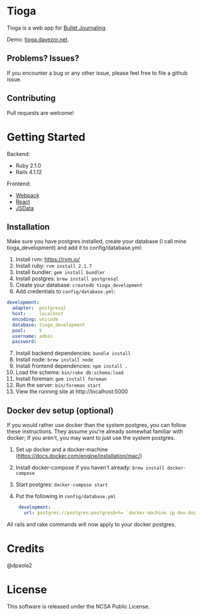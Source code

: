 # Tioga

Tioga is a web app for [Bullet Journaling](http://bulletjournal.com).

Demo: [tioga.davezor.net](http://tioga.davezor.net).

## Problems? Issues?

If you encounter a bug or any other issue, please feel free to file a github issue.


## Contributing

Pull requests are welcome!

# Getting Started

Backend:

- Ruby 2.1.0
- Rails 4.1.12

Frontend:

- [Webpack](https://webpack.github.io/)
- [React](https://facebook.github.io/react/)
- [JSData](http://www.js-data.io/)

## Installation

Make sure you have postgres installed, create your database (I call mine tioga_development) and add it to config/database.yml:


1. Install rvm: https://rvm.io/
1. Install ruby: `rvm install 2.1.7`
1. Install bundler: `gem install bundler`
1. Install postgres: `brew install postgresql`
1. Create your database: `createdb tioga_development`
1. Add credentials to `config/database.yml`:

```yaml
development:
  adapter:  postgresql
  host:     localhost
  encoding: unicode
  database: tioga_development
  pool:     5
  username: admin
  password:
```

7. Install backend dependencies: `bundle install`
1. Install node: `brew install node`
1. Install frontend dependencies: `npm install .`
1. Load the schema: `bin/rake db:schema:load`
1. Install foreman: `gem install foreman`
1. Run the server: `bin/foreman start`
1. View the running site at http://localhost:5000


## Docker dev setup (optional)

If you would rather use docker than the system postgres, you can follow these
instructions. They assume you're already somewhat familiar with docker; if you
aren't, you may want to just use the system postgres.

1. Set up docker and a docker-machine (https://docs.docker.com/engine/installation/mac/)
1. Install docker-compose if you haven't already: `brew install docker-compose`
1. Start postgres: `docker-compose start`
1. Put the following in `config/database.yml`

   ```yml
    development:
      url: postgres://postgres:postgres@<%= `docker-machine ip dev-docker`.strip %>:<%= `docker-compose port postgres 5432`.partition(':')[2].chomp %>/postgres?pool=5
    ```

All rails and rake commands will now apply to your docker postgres.

# Credits

@dpaola2

# License

This software is released under the NCSA Public License.


